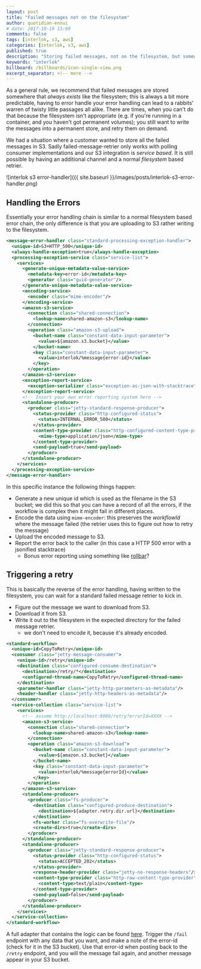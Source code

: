 ```yaml
---
layout: post
title: "Failed messages not on the filesystem"
author: quotidian-ennui
# date: 2017-10-19 13:00
comments: false
tags: [interlok, s3, aws]
categories: [interlok, s3, aws]
published: true
description: "Storing failed messages, not on the filesystem, but somewhere else entirely"
keywords: "interlok"
billboard: /billboards/icon-single-view.png
excerpt_separator: <!-- more -->
---
```


As a general rule, we recommend that failed messages are stored somewhere that _always exists_ like the filesystem; this is always a bit more predictable, having to error handle your error handling can lead to a rabbits' warren of twisty little passages all alike. There are times, when you can't do that because the filesystem isn't appropriate (e.g. if you're running in a container, and you haven't got permanent volumes); you still want to write the messages into a permanent store, and retry them on demand.

<!-- more -->

We had a situation where a customer wanted to store all the failed messages in S3. Sadly failed-message-retrier only works with polling consumer implementations and our S3 integration is _service based_. It is still possible by having an additional channel and a normal _filesystem_ based retrier.

![interlok s3 error-handler]({{ site.baseurl }}/images/posts/interlok-s3-error-handler.png)

## Handling the Errors

Essentially your error handling chain is similar to a normal filesystem based error chain, the only difference is that you are uploading to S3 rather writing to the filesystem.

```xml
<message-error-handler class="standard-processing-exception-handler">
  <unique-id>S3+HTTP_500</unique-id>
  <always-handle-exception>true</always-handle-exception>
  <processing-exception-service class="service-list">
    <services>
      <generate-unique-metadata-value-service>
        <metadata-key>error-id</metadata-key>
        <generator class="guid-generator"/>
      </generate-unique-metadata-value-service>
      <encoding-service>
        <encoder class="mime-encoder"/>
      </encoding-service>
      <amazon-s3-service>
        <connection class="shared-connection">
          <lookup-name>shared-amazon-s3</lookup-name>
        </connection>
        <operation class="amazon-s3-upload">
          <bucket-name class="constant-data-input-parameter">
            <value>${amazon.s3.bucket}</value>
          </bucket-name>
          <key class="constant-data-input-parameter">
            <value>interlok/%message{error-id}</value>
          </key>
        </operation>
      </amazon-s3-service>
      <exception-report-service>
        <exception-serializer class="exception-as-json-with-stacktrace"/>
      </exception-report-service>
      <!-- Insert your own error reporting system here -->
      <standalone-producer>
        <producer class="jetty-standard-response-producer">
          <status-provider class="http-configured-status">
            <status>INTERNAL_ERROR_500</status>
          </status-provider>
          <content-type-provider class="http-configured-content-type-provider">
            <mime-type>application/json</mime-type>
          </content-type-provider>
          <send-payload>true</send-payload>
        </producer>
      </standalone-producer>
    </services>
  </processing-exception-service>
</message-error-handler>
```

In this specific instance the following things happen:

* Generate a new unique id which is used as the filename in the S3 bucket; we did this so that you can have a record of all the errors, if the workflow is complex then it might fail in different places.
* Encode the data using `mime-encoder`: this preserves the _workflowId_ where the message failed (the retrier uses this to figure out how to retry the message)
* Upload the encoded message to S3.
* Report the error back to the caller (in this case a HTTP 500 error with a jsonified stacktrace)
    * Bonus error reporting using something like [rollbar][]?

## Triggering a retry

This is basically the reverse of the error handling, having written to the filesystem, you can wait for a standard failed message retrier to kick in.

* Figure out the message we want to download from S3.
* Download it from S3.
* Write it out to the filesystem in the expected directory for the failed message retrier.
    * we don't need to encode it, because it's already encoded.

```xml
<standard-workflow>
  <unique-id>CopyToRetry</unique-id>
  <consumer class="jetty-message-consumer">
    <unique-id>/retry</unique-id>
    <destination class="configured-consume-destination">
      <destination>/retry/*</destination>
      <configured-thread-name>CopyToRetry</configured-thread-name>
    </destination>
    <parameter-handler class="jetty-http-parameters-as-metadata"/>
    <header-handler class="jetty-http-headers-as-metadata"/>
  </consumer>
  <service-collection class="service-list">
    <services>
      <!-- assume http://localhost:8080/retry?errorId=XXXX -->
      <amazon-s3-service>
        <connection class="shared-connection">
          <lookup-name>shared-amazon-s3</lookup-name>
        </connection>
        <operation class="amazon-s3-download">
          <bucket-name class="constant-data-input-parameter">
            <value>${amazon.s3.bucket}</value>
          </bucket-name>
          <key class="constant-data-input-parameter">
            <value>interlok/%message{errorId}</value>
          </key>
        </operation>
      </amazon-s3-service>
      <standalone-producer>
        <producer class="fs-producer">
          <destination class="configured-produce-destination">
            <destination>${adapter.retry.dir.url}</destination>
          </destination>
          <fs-worker class="fs-overwrite-file"/>
          <create-dirs>true</create-dirs>
        </producer>
      </standalone-producer>
      <standalone-producer>
        <producer class="jetty-standard-response-producer">
          <status-provider class="http-configured-status">
            <status>ACCEPTED_202</status>
          </status-provider>
          <response-header-provider class="jetty-no-response-headers"/>
          <content-type-provider class="http-raw-content-type-provider">
            <content-type>text/plain</content-type>
          </content-type-provider>
          <send-payload>false</send-payload>
        </producer>
      </standalone-producer>
    </services>
  </service-collection>
</standard-workflow>

```


A full adapter that contains the logic can be found [here](https://gist.github.com/quotidian-ennui/17c265b6c71e0d4fdb0009af54c35df0). Trigger the `/fail` endpoint with any data that you want, and make a note of the error-id (check for it in the S3 bucket). Use that error-id when posting back to the `/retry` endpoint, and you will the message fail again, and another message appear in your S3 bucket.

[rollbar]: https://rollbar.com/
